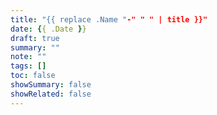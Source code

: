 ```yaml
---
title: "{{ replace .Name "-" " " | title }}"
date: {{ .Date }}
draft: true
summary: ""
note: ""
tags: []
toc: false
showSummary: false
showRelated: false
---
```

